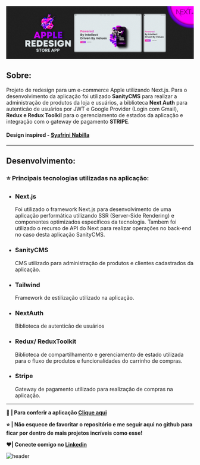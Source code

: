<img src="./github/header.png" alt="header">

## **Sobre:**

Projeto de redesign para um e-commerce Apple utilizando Next.js. Para o desenvolvimento da aplicação foi utilizado **SanityCMS** para realizar a administração de produtos da loja e usuários, a biblioteca **Next Auth** para autenticão de usuários por JWT e Google Provider (Login com Gmail), **Redux e Redux Toolkil** para o gerenciamento de estados da aplicação e integração com o gateway de pagamento **STRIPE**.

#### **Design inspired - [Syafrini Nabilla](https://dribbble.com/shots/16450285/attachments/11161614?mode=media)**

---

## **Desenvolvimento:**

### ⭐ Principais tecnologias utilizadas na aplicação:

- ### **Next.js**

  Foi utilizado o framework Next.js para desenvolvimento de uma aplicação performática utilizando SSR (Server-Side Rendering) e componentes optimizados específicos da tecnologia. Tambem foi utilizado o recurso de API do Next para realizar operações no back-end no caso desta aplicação SanityCMS.

- ### **SanityCMS**

  CMS utilizado para administração de produtos e clientes cadastrados da aplicação.

- ### **Tailwind**

  Framework de estilização utilizado na aplicação.

- ### **NextAuth**

  Biblioteca de autenticão de usuários

- ### **Redux/ ReduxToolkit**

  Biblioteca de compartilhamento e gerenciamento de estado utilizada para o fluxo de produtos e funcionalidades do carrinho de compras.

- ### **Stripe**
  Gateway de pagamento utilizado para realização de compras na aplicação.

---

**📌 | Para conferir a aplicação [Clique aqui]()**

**⭐ | Não esquece de favoritar o repositório e me seguir aqui no github para ficar por dentro de mais projetos incríveis como esse!**

**❤️| Conecte comigo no [Linkedin](https://www.linkedin.com/in/marciovinicius1/)**

<img src="./public/iphone.png" alt="header">
